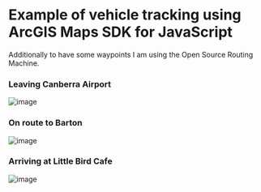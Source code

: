 # Example of vehicle tracking using ArcGIS Maps SDK for JavaScript

Additionally to have some waypoints I am using the Open Source Routing Machine.

### Leaving Canberra Airport
![image](https://github.com/user-attachments/assets/fc4ea892-41c1-4728-97df-10e753569d3c)

### On route to Barton
![image](https://github.com/user-attachments/assets/12606ff9-f2c4-4a28-971c-d1df5401570c)

### Arriving at Little Bird Cafe
![image](https://github.com/user-attachments/assets/4a62f2a4-1fff-44b2-9fe1-7c973eb13752)
